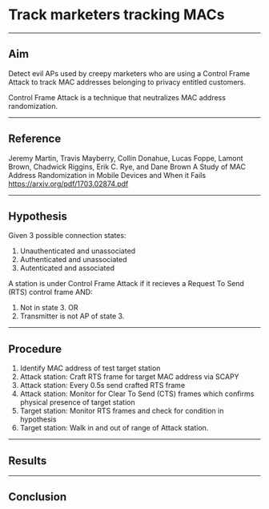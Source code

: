 # Track marketers tracking MACs

--------------------
Aim
--------------------
Detect evil APs used by creepy marketers who are using a Control Frame Attack
to track MAC addresses belonging to privacy entitled customers.

Control Frame Attack is a technique that neutralizes MAC address randomization.

--------------------
Reference
--------------------
Jeremy Martin, Travis Mayberry, Collin Donahue, Lucas Foppe, Lamont Brown, Chadwick Riggins, Erik C. Rye, and Dane Brown
A Study of MAC Address Randomization in Mobile Devices and When it Fails
https://arxiv.org/pdf/1703.02874.pdf

--------------------
Hypothesis
--------------------
Given 3 possible connection states:
1. Unauthenticated and unassociated
2. Authenticated and unassociated
3. Autenticated and associated

A station is under Control Frame Attack if it recieves a Request To Send (RTS)
control frame AND:
1. Not in state 3.
OR
2. Transmitter is not AP of state 3.

--------------------
Procedure
--------------------
1. Identify MAC address of test target station
2. Attack station: Craft RTS frame for target MAC address via SCAPY
3. Attack station: Every 0.5s send crafted RTS frame
4. Attack station: Monitor for Clear To Send (CTS) frames which confirms
   physical presence of target station
5. Target station: Monitor RTS frames and check for condition in hypothesis
6. Target station: Walk in and out of range of Attack station.


--------------------
Results
--------------------


--------------------
Conclusion
--------------------

